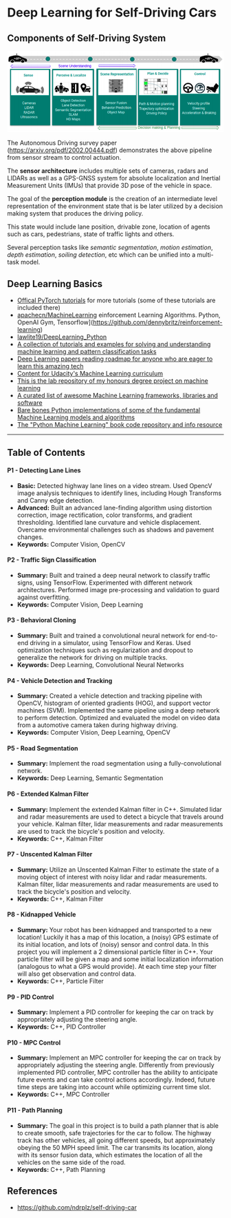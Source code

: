 
# Deep Learning for Self-Driving Cars


## Components of Self-Driving System

![Alt](resources/images/overview.png "Standard components in a modern autonomous driving systems pipeline.")

The Autonomous Driving survey paper (https://arxiv.org/pdf/2002.00444.pdf) demonstrates the above pipeline from sensor stream to control actuation.

The **sensor architecture** includes multiple sets of cameras, radars and LIDARs as well as a GPS-GNSS system for absolute localization and Inertial Measurement Units (IMUs) that provide 3D pose of the vehicle in space.

The goal of the **perception module** is the creation of an intermediate level representation of the environment state that is be later utilized by a decision making system that produces the driving policy.

This state would include lane position, drivable zone, location of agents such as cars, pedestrians, state of traffic lights and others.

Several perception tasks like _semantic segmentation_, _motion estimation_, _depth estimation_, _soiling detection_, etc which can be unified into a multi-task model.


## Deep Learning Basics

- [Offical PyTorch tutorials](http://pytorch.org/tutorials/) for more tutorials (some of these tutorials are included there)
- [apachecn/MachineLearning](https://github.com/apachecn/MachineLearning)
einforcement Learning Algorithms. Python, OpenAI Gym, Tensorflow](https://github.com/dennybritz/reinforcement-learning)
- [lawlite19/DeepLearning_Python](https://github.com/lawlite19/DeepLearning_Python)
- [A collection of tutorials and examples for solving and understanding machine learning and pattern classification tasks](https://github.com/rasbt/pattern_classification)
- [Deep Learning papers reading roadmap for anyone who are eager to learn this amazing tech](https://github.com/songrotek/Deep-Learning-Papers-Reading-Roadmap)
- [Content for Udacity's Machine Learning curriculum](https://github.com/udacity/machine-learning)
- [This is the lab repository of my honours degree project on machine learning](https://github.com/ShokuninSan/machine-learning)
- [A curated list of awesome Machine Learning frameworks, libraries and software](https://github.com/josephmisiti/awesome-machine-learning)
- [Bare bones Python implementations of some of the fundamental Machine Learning models and algorithms](https://github.com/eriklindernoren/ML-From-Scratch)
- [The "Python Machine Learning" book code repository and info resource](https://github.com/rasbt/python-machine-learning-book)

--- 
## Table of Contents

#### P1 - Detecting Lane Lines
 - **Basic:** Detected highway lane lines on a video stream. Used OpencV image analysis techniques to identify lines, including Hough Transforms and Canny edge detection.
 - **Advanced:** Built an advanced lane-finding algorithm using distortion correction, image rectification, color transforms, and gradient thresholding. Identified lane curvature and vehicle displacement. Overcame environmental challenges such as shadows and pavement changes.
 - **Keywords:** Computer Vision, OpenCV
 
#### P2 - Traffic Sign Classification
 - **Summary:** Built and trained a deep neural network to classify traffic signs, using TensorFlow. Experimented with different network architectures. Performed image pre-processing and validation to guard against overfitting.
 - **Keywords:** Computer Vision, Deep Learning
 
#### P3 - Behavioral Cloning
 - **Summary:** Built and trained a convolutional neural network for end-to-end driving in a simulator, using TensorFlow and Keras. Used optimization techniques such as regularization and dropout to generalize the network for driving on multiple tracks.
 - **Keywords:** Deep Learning, Convolutional Neural Networks

#### P4 - Vehicle Detection and Tracking
 - **Summary:** Created a vehicle detection and tracking pipeline with OpenCV, histogram of oriented gradients (HOG), and support vector machines (SVM). Implemented the same pipeline using a deep network to perform detection. Optimized and evaluated the model on video data from a automotive camera taken during highway driving.
 - **Keywords:** Computer Vision, Deep Learning, OpenCV

#### P5 - Road Segmentation
- **Summary:** Implement the road segmentation using a fully-convolutional network.
- **Keywords:** Deep Learning, Semantic Segmentation

#### P6 - Extended Kalman Filter
 - **Summary:** Implement the extended Kalman filter in C++. Simulated lidar and radar measurements are used to detect a bicycle that travels around your vehicle. Kalman filter, lidar measurements and radar measurements are used to track the bicycle's position and velocity.
 - **Keywords:** C++, Kalman Filter

#### P7 - Unscented Kalman Filter
 - **Summary:**  Utilize an Unscented Kalman Filter to estimate the state of a moving object of interest with noisy lidar and radar measurements. Kalman filter, lidar measurements and radar measurements are used to track the bicycle's position and velocity.
 - **Keywords:** C++, Kalman Filter
 
#### P8 - Kidnapped Vehicle
 - **Summary:** Your robot has been kidnapped and transported to a new location! Luckily it has a map of this location, a (noisy) GPS estimate of its initial location, and lots of (noisy) sensor and control data. In this project you will implement a 2 dimensional particle filter in C++. Your particle filter will be given a map and some initial localization information (analogous to what a GPS would provide). At each time step your filter will also get observation and control data.
 - **Keywords:** C++, Particle Filter
 
#### P9 - PID Control
 - **Summary:** Implement a PID controller for keeping the car on track by appropriately adjusting the steering angle.
 - **Keywords:** C++, PID Controller
 
#### P10 - MPC Control
- **Summary:** Implement an MPC controller for keeping the car on track by appropriately adjusting the steering angle. Differently from previously implemented PID controller, MPC controller has the ability to anticipate future events and can take control actions accordingly. Indeed, future time steps are taking into account while optimizing current time slot.
- **Keywords:** C++, MPC Controller

#### P11 - Path Planning
- **Summary:** The goal in this project is to build a path planner that is able to create smooth, safe trajectories for the car to follow. The highway track has other vehicles, all going different speeds, but approximately obeying the 50 MPH speed limit. The car transmits its location, along with its sensor fusion data, which estimates the location of all the vehicles on the same side of the road.
- **Keywords:** C++, Path Planning



## References

- <https://github.com/ndrplz/self-driving-car>

